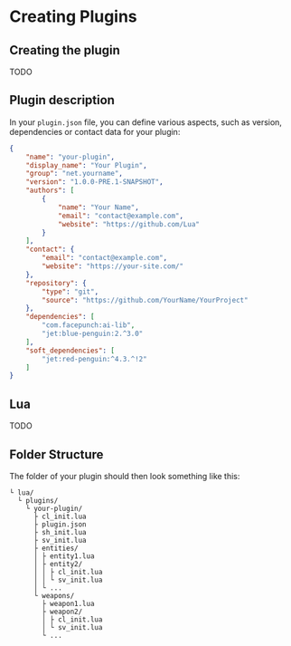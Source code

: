 # Creating Plugins

## Creating the plugin

TODO

## Plugin description

In your `plugin.json` file, you can define various aspects,
such as version, dependencies or contact data for your plugin:
```json
{
	"name": "your-plugin",
	"display_name": "Your Plugin",
	"group": "net.yourname",
	"version": "1.0.0-PRE.1-SNAPSHOT",
	"authors": [
		{
			"name": "Your Name",
			"email": "contact@example.com",
			"website": "https://github.com/Lua"
		}
	],
	"contact": {
		"email": "contact@example.com",
		"website": "https://your-site.com/"
	},
	"repository": {
		"type": "git",
		"source": "https://github.com/YourName/YourProject"
	},
	"dependencies": [
		"com.facepunch:ai-lib",
		"jet:blue-penguin:2.^3.0"
	],
	"soft_dependencies": [
		"jet:red-penguin:^4.3.^!2"
	]
}
```

## Lua

TODO

## Folder Structure

The folder of your plugin should then look something like this:
```
└ lua/
  └ plugins/
    └ your-plugin/
      ├ cl_init.lua
      ├ plugin.json
      ├ sh_init.lua
      ├ sv_init.lua
      ├ entities/
      │ ├ entity1.lua
      │ ├ entity2/
      │ │ ├ cl_init.lua
      │ │ └ sv_init.lua
      │ └ ...
      └ weapons/
        ├ weapon1.lua
        ├ weapon2/
        │ ├ cl_init.lua
        │ └ sv_init.lua
        └ ...
```
